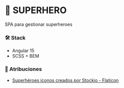 # 🦸 SUPERHERO

SPA para gestionar superheroes

### 🛠️ Stack

- Angular 15
- SCSS + BEM

### 🤞 Atribuciones

- <a href="https://www.flaticon.es/iconos-gratis/superheroes" title="superhéroes iconos">Superhéroes iconos creados por Stockio - Flaticon</a>
